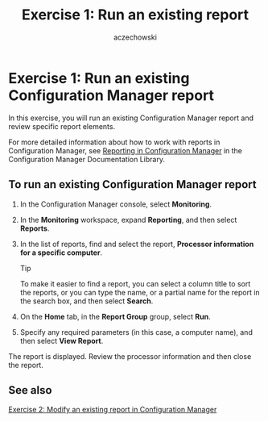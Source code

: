 ﻿---
title: 'Exercise 1: Run an existing report'
titleSuffix: Configuration Manager
description: Run an existing Configuration Manager report and review specific report elements.
ms.date: 04/30/2019
ms.prod: configuration-manager
ms.technology: configmgr-other
ms.topic: conceptual
ms.collection: M365-identity-device-management
ms.assetid: 1b64ec8e-3635-492d-9309-b49bb54deb8f
author: aczechowski
ms.author: aaroncz
manager: dougeby
---

# Exercise 1: Run an existing Configuration Manager report

In this exercise, you will run an existing Configuration Manager report and review specific report elements.

For more detailed information about how to work with reports in Configuration Manager, see [Reporting in Configuration Manager](/sccm/core/servers/manage/reporting) in the Configuration Manager Documentation Library.

## To run an existing Configuration Manager report

1. In the Configuration Manager console, select **Monitoring**.
1. In the **Monitoring** workspace, expand **Reporting**, and then select **Reports**.
1. In the list of reports, find and select the report, **Processor information for a specific computer**.

   > [!TIP]
   > To make it easier to find a report, you can select a column title to sort the reports, or you can type the name, or a partial name for the report in the search box, and then select **Search**.

1. On the **Home** tab, in the **Report Group** group, select **Run**.
1. Specify any required parameters (in this case, a computer name), and then select **View Report**.

The report is displayed. Review the processor information and then close the report.

## See also

[Exercise 2: Modify an existing report in Configuration Manager](exercise-2-modify-existing-configuration-manager-report.md)